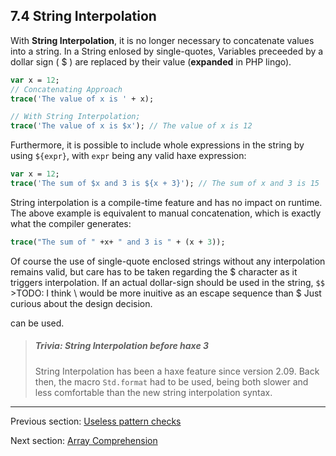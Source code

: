 ## 7.4 String Interpolation

With **String Interpolation**, it is no longer necessary to concatenate values into a string. In a String enlosed by single-quotes, Variables preceeded by a dollar sign ( $ ) are replaced by their value (**expanded** in PHP lingo).  

```haxe
var x = 12;
// Concatenating Approach
trace('The value of x is ' + x);

// With String Interpolation;
trace('The value of x is $x'); // The value of x is 12


```

Furthermore, it is possible to include whole expressions in the string by using `${expr}`, with `expr` being any valid haxe expression:

```haxe
var x = 12;
trace('The sum of $x and 3 is ${x + 3}'); // The sum of x and 3 is 15
``` 
String interpolation is a compile-time feature and has no impact on runtime. The above example is equivalent to manual concatenation, which is exactly what the compiler generates:

```haxe
trace("The sum of " +x+ " and 3 is " + (x + 3));
```
Of course the use of single-quote enclosed strings without any interpolation remains valid, but care has to be taken regarding the $ character as it triggers interpolation. If an actual dollar-sign should be used in the string, `$$` >TODO: I think \\ would be more inuitive as an escape sequence than $ Just curious about the design decision.

 can be used.

> ##### Trivia: String Interpolation before haxe 3
>
> String Interpolation has been a haxe feature since version 2.09. Back then, the macro `Std.format` had to be used, being both slower and less comfortable than the new string interpolation syntax.

---

Previous section: [Useless pattern checks](7.3.11-Useless_pattern_checks.md)

Next section: [Array Comprehension](7.5-Array_Comprehension.md)